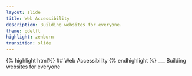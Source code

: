 ```yaml
---
layout: slide
title: Web Accessibility
description: Building websites for everyone.
theme: qdelft
highlight: zenburn
transition: slide
---
```

<section data-markdown class="q-main-slide" data-background-color="#363F44">
{% highlight html%}
## Web Accessibility
{% endhighlight %}
___
Building websites for everyone
    <script type="text/template">
        <img class="q-image q-main-logo q-main-logo-pad" src="/css/images/2017-05-04-demo-presentation/QLogoInverted.png"/>
        <h2>Web accessibility</h2>
        <hr/>
        <p>
            <span>Building websites for everyone</span>
        </p>
        <div class="q-box q-col-50">
            <ul class="q-address">
                <li>Q Delft B.V.</li>
                <li>Mijnbouwplein 33</li>
                <li>2628 RT Delft</li>
                <li>+31 15 30 30 130</li>
                <li>www.qdelft.nl</li>
            </ul>
        </div>
        <div class="q-box q-col-50 q-col-50-right">
            <ul class="q-address">
                <li>Almero Steyn</li>
                <li>Twitter: @KryptosRSA</li>
                <li>almero.steyn@qdelft.nl</li>
                <li>almerosteyn.com</li>
            </ul>
        </div>
    </script>
</section>
<section data-markdown>
<script type="text/template">
     <section data-background-image="/css/images/2017-05-04-demo-presentation/QLogoQOnlyPadded.png" data-background-size="100px"
                     data-background-position="bottom left">
                <h2>"What is web accessibility?"</h2>
                <p><i>The inclusive practice of removing barriers that prevent interaction with, or access to websites,
                    by
                    people with disabilities. When sites are correctly designed, developed and edited, all users have
                    equal
                    access to information and functionality.</i> - Wikipedia</p>
                <p style="font-size:27px;"><a href="https://en.wikipedia.org/wiki/Web_accessibility">https://en.wikipedia.org/wiki/Web_accessibility</a>
                </p>
            </section>
            <section data-background-image="/css/images/2017-05-04-demo-presentation/QLogoQOnlyPadded.png" data-background-size="100px"
                     data-background-position="bottom left">
                <h2>"Who are the disabled?"</h2>
                <p><i>One in six people in the European Union (EU) has a disability
                    that ranges from mild to severe making around 80 million who are often prevented from taking part
                    fully in society
                    and the economy because of environmental and attitudinal barriers. For people with
                    disabilities the rate of poverty is 70% higher than the average partly due to limited access to
                    employment.</i> - European Commission</p>
                <p style="font-size:27px;"><a href="http://bit.ly/1LdRaml">http://bit.ly/1LdRaml</a></p>
            </section>
            <section data-background-image="/css/images/2017-05-04-demo-presentation/QLogoQOnlyPadded.png" data-background-size="100px"
                     data-background-position="bottom left">
                <h2>What types of disabilities are there?</h2>
                <img src="/css/images/2017-05-04-demo-presentation/types.png" class="stretch"/>
            </section>
            <section data-background-image="/css/images/2017-05-04-demo-presentation/QLogoQOnlyPadded.png" data-background-size="100px"
                     data-background-position="bottom left">
                <h2>What would your future self say?</h2>
                <img src="/css/images/2017-05-04-demo-presentation/future.png" class="stretch"/>
                <p><i>Over a third of people aged over 75 have disabilities that restrict them to some extent, and
                    over 20% are considerably restricted. Furthermore, these numbers are set to rise as the EU's
                    population ages.</i> - European Commission</p>
            </section>
            <section data-background-image="/css/images/2017-05-04-demo-presentation/QLogoQOnlyPadded.png" data-background-size="100px"
                     data-background-position="bottom left">
                <h2>Did you know that accessible HTML is also better for search engines?</h2>
                <img src="/css/images/2017-05-04-demo-presentation/Google.png" class="stretch"/>
            </section>
</script>
</section>
<section data-markdown>
<script type="text/template">
           <section data-background-image="/css/images/2017-05-04-demo-presentation/QLogoQOnlyPadded.png" data-background-size="100px"
                     data-background-position="bottom left">
                <h2>"Accessibility is hard!!!"</h2>
                <img src="/css/images/2017-05-04-demo-presentation/a11yhard.png" class="stretch"/>
            </section>
            <section data-background-image="/css/images/2017-05-04-demo-presentation/QLogoQOnlyPadded.png" data-background-size="100px"
                     data-background-position="bottom left">
                <h2>"Here you go. Support the WCAG!"</h2>
                <img src="/css/images/2017-05-04-demo-presentation/wcag.png" class="stretch"/>
            </section>
            <section data-background-image="/css/images/2017-05-04-demo-presentation/QLogoQOnlyPadded.png" data-background-size="100px"
                     data-background-position="bottom left">
                <h2>"Accessibility was a nightmare on our previous project..."</h2>
                <img src="/css/images/2017-05-04-demo-presentation/hamster.png" class="stretch"/>
            </section>
            <section data-background-image="/css/images/2017-05-04-demo-presentation/QLogoQOnlyPadded.png" data-background-size="100px"
                     data-background-position="bottom left">
                <h2>"The average user loves our website!!!"</h2>
                <img src="/css/images/2017-05-04-demo-presentation/average.png" class="stretch"/>
            </section>
            <section data-background-image="/css/images/2017-05-04-demo-presentation/QLogoQOnlyPadded.png" data-background-size="100px"
                     data-background-position="bottom left">
                <h2>"But my HTML works!"</h2>
                <divs>
                    <span style="font-size:24px;">Enter text here</span>
                    <input>
                </divs>
                <pre><code class="html" data-trim>
<divs>
<span>Enter text here</span></span>
    <input>
</divs>
</code></pre>
            </section>
</script>
</section>
<section data-markdown>
<script type="text/template">
            <section data-background-image="/css/images/2017-05-04-demo-presentation/QLogoQOnlyPadded.png" data-background-size="100px"
                     data-background-position="bottom left">
                <h2>What if I told you that it's only perceived to be hard?</h2>
                <img src="/css/images/2017-05-04-demo-presentation/perception.png" class="stretch"/>
            </section>
            <section data-background-image="/css/images/2017-05-04-demo-presentation/QLogoQOnlyPadded.png" data-background-size="100px"
                     data-background-position="bottom left">
                <h2>Who wouldn't be able to use this input screen?</h2>
                <img src="/css/images/2017-05-04-demo-presentation/faildetail.png" class="stretch"/>
            </section>
            <section data-background-image="/css/images/2017-05-04-demo-presentation/QLogoQOnlyPadded.png" data-background-size="100px"
                     data-background-position="bottom left">
                <h2>Let's try it with a screen reader...</h2>
                <video controls class="stretch v3h2" data-src="/css/videos/2017-05-04-demo-presentation/FailDetail1.mp4" type="video/mp4">
                    Your browser does not support the video tag.
                </video>
            </section>
            <section data-background-image="/css/images/2017-05-04-demo-presentation/QLogoQOnlyPadded.png" data-background-size="100px"
                     data-background-position="bottom left">
                <img data-src="/css/images/2017-05-04-demo-presentation/OMG.gif" class="stretch"/>
            </section>
            <section data-background-image="/css/images/2017-05-04-demo-presentation/QLogoQOnlyPadded.png" data-background-size="100px"
                     data-background-position="bottom left">
                <h2>It's a dumpster fire!</h2>
                <img src="/css/images/2017-05-04-demo-presentation/dumpster.gif" class="stretch"/>
            </section>
            <section data-background-image="/css/images/2017-05-04-demo-presentation/QLogoQOnlyPadded.png" data-background-size="100px"
                     data-background-position="bottom left">
                <h2>Let's recap!</h2>
                <img src="/css/images/2017-05-04-demo-presentation/faildetailvirt.png" class="stretch"/>
            </section>
            <section data-background-image="/css/images/2017-05-04-demo-presentation/QLogoQOnlyPadded.png" data-background-size="100px"
                     data-background-position="bottom left">
                <h2>Don't lose focus.</h2>
                <pre><code class="css">
                    /*The cardinal sin*/
                    :focus {
                    outline: 0;
                    }
                </code></pre>
                <img src="/css/images/2017-05-04-demo-presentation/focus.png" class="stretch"/>
            </section>
            <section data-background-image="/css/images/2017-05-04-demo-presentation/QLogoQOnlyPadded.png" data-background-size="100px"
                     data-background-position="bottom left">
                <h2>Every time you neglect to label a control a fairy drops down dead.</h2>
                <pre><code class="html">
<!--Implicit labelling-->
<label>Name:
   <input type="text"/>
</label>
<!--Explicit labelling-->
<label for="nameInput">Name:</label>
<input id="nameInput" type="text"/>
<!--ARIA labelling-->
<input type="text" aria-label="Name"/>
                </code></pre>
                <aside class="notes">
                    <ul>
                        <li>Every form control needs a label.</li>
                        <li>We can use implicit labelling or explicit labelling.</li>
                        <li>For cases where the label is implied visually, we can use ARIA to still label for AT.</li>
                        <li>By properly labelling controls you can also select them by clicking the labels!</li>
                    </ul>
                </aside>
            </section>
            <section data-background-image="/css/images/2017-05-04-demo-presentation/QLogoQOnlyPadded.png" data-background-size="100px"
                     data-background-position="bottom left">
                <h2>If it walks like a duck and quacks like a duck it must be... urm... a button?</h2>
                <pre><code class="html">
<!--All the power of JavaScript and you make a DIV clickable?-->
<div class="btn btn-primary" onClick={...}>Press Me</div>
<!--How about just...-->
<button class="btn btn-primary" onClick={...}>Press Me</button>
                </code></pre>
                <aside class="notes">
                    <ul>
                        <li>Use native HTML elements when possible.</li>
                        <li>Every native HTML element is accessible for its role.</li>
                        <li>Mention a button with enter and space for activation.</li>
                        <li>One of the biggest secrets of a11y is using native HTML elements.</li>
                    </ul>
                </aside>
            </section>
            <section data-background-image="/css/images/2017-05-04-demo-presentation/QLogoQOnlyPadded.png" data-background-size="100px"
                     data-background-position="bottom left">
                <h2>Your HTML is as strong as its weakest link.</h2>
                <pre><code class="html">
<!--Anchors are for navigation!-->
<a onClick={...}>Go to the company page.</a>
<a href="#" onClick={...}>Go to the company page.</a>
<!--Aaaaah that's better...-->
<a href="www.qdelft.nl">Go to the company page.</a>
                </code></pre>
                <aside class="notes">
                    <ul>
                        <li>An anchor is invalid without a proper href.</li>
                        <li>Omitting the href completely will render the anchor unclickable!</li>
                        <li>Let anchors navigate!</li>
                    </ul>
                </aside>
            </section>
            <section data-background-image="/css/images/2017-05-04-demo-presentation/QLogoQOnlyPadded.png" data-background-size="100px"
                     data-background-position="bottom left">
                <h2>Button it! Link it!</h2>
                <pre><code class="html">
<!--Buttons are for actions-->
<button onClick={...}>Save changes.</button>
<!--Anchors are for navigation!-->
<a href="www.qdelft.nl">Go to the company details.</a>
                </code></pre>
                <img src="/css/images/2017-05-04-demo-presentation/buttonlink.png"/>
            </section>
            <section data-background-image="/css/images/2017-05-04-demo-presentation/QLogoQOnlyPadded.png" data-background-size="100px"
                     data-background-position="bottom left">
                <h2>Don't leave people out of the picture.</h2>
                <pre><code class="html">
<img src="somepic4327628465784365.png" alt="Image of Albert Einstein"/>
                </code></pre>
            </section>
            <section data-background-image="/css/images/2017-05-04-demo-presentation/QLogoQOnlyPadded.png" data-background-size="100px"
                     data-background-position="bottom left">
                <h2>Let's apply some of the new things we learnt.</h2>
                <video controls class="stretch v3h12" data-src="/css/videos/2017-05-04-demo-presentation/PassDetail.mp4" type="video/mp4">
                    Your browser does not support the video tag.
                </video>
            </section>
            <section data-background-image="/css/images/2017-05-04-demo-presentation/QLogoQOnlyPadded.png" data-background-size="100px"
                     data-background-position="bottom left">
                <h2>Now we speak HTML!</h2>
                <img src="/css/images/2017-05-04-demo-presentation/speak.png" class="stretch"/>
            </section>
            <section data-background-image="/css/images/2017-05-04-demo-presentation/QLogoQOnlyPadded.png" data-background-size="100px"
                     data-background-position="bottom left">
                <h2>And ARIA is your second dialect...</h2>
                <a href="https://www.w3.org/WAI/intro/aria">https://www.w3.org/WAI/intro/aria</a>
            </section>
            <section data-background-image="/css/images/2017-05-04-demo-presentation/QLogoQOnlyPadded.png" data-background-size="100px"
                     data-background-position="bottom left">
                <h2>One more thing... Pokemon NO!</h2>
                <img src="/css/images/2017-05-04-demo-presentation/contrast.png" class="stretch"/>
            </section>
</script>
</section>
<section data-markdown>
<script type="text/template">
   <section data-background-image="/css/images/2017-05-04-demo-presentation/QLogoQOnlyPadded.png" data-background-size="100px"
                     data-background-position="bottom left">
                <p><i>Seeing it once is better than being told 100 times.</i> - Chinese proverb</p>
            </section>
            <section data-background-image="/css/images/2017-05-04-demo-presentation/QLogoQOnlyPadded.png" data-background-size="100px"
                     data-background-position="bottom left">
                <h2>Plug out your mouse!</h2>
                <img src="/css/images/2017-05-04-demo-presentation/nomouse.png" class="stretch"/>
            </section>
            <section data-background-image="/css/images/2017-05-04-demo-presentation/QLogoQOnlyPadded.png" data-background-size="100px"
                     data-background-position="bottom left">
                <h2>Chrome accessibility inspector.</h2>
                <img src="/css/images/2017-05-04-demo-presentation/ChromeInspectorzoom.png" class="stretch"/>
            </section>
            <section data-background-image="/css/images/2017-05-04-demo-presentation/QLogoQOnlyPadded.png" data-background-size="100px"
                     data-background-position="bottom left">
                <h2>Safari accessibility inspector.</h2>
                <img src="/css/images/2017-05-04-demo-presentation/safari-inspectorzoom.png" class="stretch"/>
            </section>
            <section data-background-image="/css/images/2017-05-04-demo-presentation/QLogoQOnlyPadded.png" data-background-size="100px"
                     data-background-position="bottom left">
                <h2>The screen reader.</h2>
                <img src="/css/images/2017-05-04-demo-presentation/screenbrowser.png" class="stretch"/>
            </section>
            <section data-background-image="/css/images/2017-05-04-demo-presentation/QLogoQOnlyPadded.png" data-background-size="100px"
                     data-background-position="bottom left">
                <h2>aXe your accessibility issues! </h2>
                <img src="/css/images/2017-05-04-demo-presentation/axe.png" style="width: 100px; float:right"/>
                <video controls class="stretch v4h5" data-src="/css/videos/2017-05-04-demo-presentation/axe.mp4" type="video/mp4">
                    Your browser does not support the video tag.
                </video>
            </section>
            <section data-background-image="/css/images/2017-05-04-demo-presentation/QLogoQOnlyPadded.png" data-background-size="100px"
                     data-background-position="bottom left">
                <h2>WAVE away your issues.</h2>
                <img src="/css/images/2017-05-04-demo-presentation/wave.png" style="width: 200px; float:right"/>
                <video controls class="stretch v4h6" data-src="/css/videos/2017-05-04-demo-presentation/wave.mp4" type="video/mp4">
                    Your browser does not support the video tag.
                </video>
            </section>
            <section data-background-image="/css/images/2017-05-04-demo-presentation/QLogoQOnlyPadded.png" data-background-size="100px"
                     data-background-position="bottom left">
                <h2>Visualising contrast.</h2>
                <p>Colour contrast analyser.</p>
                <video controls class="stretch v4h7" data-src="/css/videos/2017-05-04-demo-presentation/cca.mp4" type="video/mp4">
                    Your browser does not support the video tag.
                </video>
            </section>
            <section data-background-image="/css/images/2017-05-04-demo-presentation/QLogoQOnlyPadded.png" data-background-size="100px"
                     data-background-position="bottom left"><h2>Simulate visual disabilities.</h2>
                <p>NoCoffee Vision Simulator</p>
                <video controls class="stretch v4h8" data-src="/css/videos/2017-05-04-demo-presentation/NoCoffee.mp4" type="video/mp4">
                    Your browser does not support the video tag.
                </video>
            </section>
</script>
</section>
<section data-markdown>
<script type="text/template">
            <section data-background-image="/css/images/2017-05-04-demo-presentation/QLogoQOnlyPadded.png" data-background-size="100px"
                     data-background-position="bottom left">
                <h2>Do it right from the start.</h2>
                <img src="/css/images/2017-05-04-demo-presentation/alllove.png" class="stretch"/>
                <aside class="notes">
                    <ul>
                        <li>Talk about how a11y is little extra work if it is thouight about from the start.</li>
                        <li>This is where a11y can become a lot of work later if everyone does not care about it.</li>
                    </ul>
                </aside>
            </section>
            <section data-background-image="/css/images/2017-05-04-demo-presentation/QLogoQOnlyPadded.png" data-background-size="100px"
                     data-background-position="bottom left">
                <h2>No man is an island.</h2>
                <img src="/css/images/2017-05-04-demo-presentation/noisland.png" class="stretch"/>
                <aside class="notes">
                    <ul>
                        <li>Re-iterate the importance of everyone caring about a11y.</li>
                        <li>Re-iterate that a11y is only little work if it is important to everyone and from the
                            start.
                        </li>
                    </ul>
                </aside>
            </section>
            <section data-background-image="/css/images/2017-05-04-demo-presentation/QLogoQOnlyPadded.png" data-background-size="100px"
                     data-background-position="bottom left">
                <h2>Inclusive design vs. good looking design.</h2>
                <img src="/css/images/2017-05-04-demo-presentation/chosen.png" class="stretch"/>
                <p>But I can't operate it at all with a keyboard! ¯\_(ツ)_/¯</p>
                <aside class="notes">
                    <ul>
                        <li>Don't just design for sighties. Design for function.</li>
                        <li>No matter how good something looks to you, there may be someone who gets completely blocked
                            from using it.
                        </li>
                    </ul>
                </aside>
            </section>
            <section data-background-image="/css/images/2017-05-04-demo-presentation/QLogoQOnlyPadded.png" data-background-size="100px"
                     data-background-position="bottom left">
                <h2>Remember those internal websites!</h2>
                <p>The people in your company are... PEOPLE!</p>
                <aside class="notes">
                    <ul>
                        <li>Mention how we already have people with disabilities in our workplaces.</li>
                        <li>Mention that we are closing doors from desperate unemployed people by negating this.</li>
                    </ul>
                </aside>
            </section>
            <section data-background-image="/css/images/2017-05-04-demo-presentation/QLogoQOnlyPadded.png" data-background-size="100px"
                     data-background-position="bottom left">
                <h2>Helpful links</h2>
                <a href="http://a11yproject.com/">http://a11yproject.com/</a><br>
                <a href="http://webaim.org/">http://webaim.org/</a><br>
                <a href="https://www.w3.org/TR/wai-aria-practices-1.1/">https://www.w3.org/TR/wai-aria-practices-1.1/</a>
                <aside class="notes">
                    <ul>
                        <li>Explain what the links above are about.</li>
                    </ul>
                </aside>
            </section>
</script>
</section>
<section data-markdown>
<script type="text/template">
 <section>
            <h2>Accessibility is easy!</h2>
            <img src="/css/images/2017-05-04-demo-presentation/a11yeasy.png" class="stretch"/>
            <aside class="notes">
                <ul>
                    <li>Stand still by how a11y can be very easy.</li>
                    <li>Mention the importance again vs the little extra time we need to skill up and build a11y
                        websites.
                    </li>
                    <li>Mention how we are now ready to build the inclusive websites of the future.</li>
                </ul>
            </aside>
        </section>
</script>
</section>
<section data-markdown>
<script type="text/template">
        <section class="q-main-slide " data-background-color="#363F44">
            <h2>Questions?</h2>
            <img class="q-image q-sub-logo" src="/css/images/2017-05-04-demo-presentation/QLogoQOnly.png"/>
            <div class="q-box q-col-50">
                <ul class="q-address">
                    <li>Q Delft B.V.</li>
                    <li>Mijnbouwplein 33</li>
                    <li>2628 RT Delft</li>
                    <li>+31 15 30 30 130</li>
                    <li>www.qdelft.nl</li>
                </ul>
            </div>
            <div class="q-box q-col-50 q-col-50-right">
                <ul class="q-address">
                    <li>Almero Steyn</li>
                    <li>Twitter: @KryptosRSA</li>
                    <li>almero.steyn@qdelft.nl</li>
                    <li>almerosteyn.com</li>
                </ul>
            </div>
        </section>
</script>
</section>